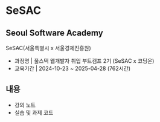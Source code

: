 # SeSAC

## Seoul Software Academy
SeSAC(서울특별시 x 서울경제진흥원)
- 과정명 | 풀스택 웹개발자 취업 부트캠프 2기 (SeSAC x 코딩온)
- 교육기간 | 2024-10-23 ~ 2025-04-28 (762시간)

## 내용

- 강의 노트
- 실습 및 과제 코드
